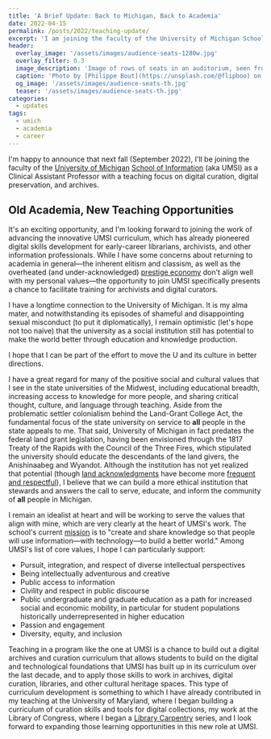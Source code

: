 ```yaml
---
title: 'A Brief Update: Back to Michigan, Back to Academia'
date: 2022-04-15
permalink: /posts/2022/teaching-update/
excerpt: 'I am joining the faculty of the University of Michigan School of Information in fall 2022 to teach archives and digital curation.'
header:
  overlay_image: '/assets/images/audience-seats-1280w.jpg'
  overlay_filter: 0.3
  image_description: 'Image of rows of seats in an auditorium, seen from above. One person, studying a musical score and wearing a black long-sleeved shirt, is visible sitting in one of the seats.'
  caption: 'Photo by [Philippe Bout](https://unsplash.com/@flipboo) on [Unsplash](https://unsplash.com/photos/93W0xn4961g)'
  og_image: '/assets/images/audience-seats-th.jpg'
  teaser: '/assets/images/audience-seats-th.jpg' 
categories:
  - updates
tags:
  - umich
  - academia
  - career
---
```


I'm happy to announce that next fall (September 2022),
I'll be joining the faculty of the [University of Michigan](https://www.umich.edu/) [School of Information](https://si.umich.edu/) (aka UMSI)
as a Clinical Assistant Professor with a teaching focus on digital curation,
digital preservation, and archives.  

## Old Academia, New Teaching Opportunities

It's an exciting opportunity, and I'm looking forward to joining the work of advancing the innovative UMSI curriculum, which has already
pioneered digital skills development for early-career librarians,
archivists, and other information professionals. 
While I have some concerns about returning to academia in general&mdash;the inherent elitism and classism,
as well as the overheated (and under-acknowledged) [prestige economy](https://katinarogers.com/2018/11/15/the-problem-with-prestige/) don't align well
with my personal values&mdash;the opportunity to join UMSI specifically
presents a chance to facilitate training for archivists and digital curators. 

I have a longtime connection to the University of Michigan. 
It is my alma mater, and notwithstanding its episodes of shameful and disappointing sexual misconduct (to put it diplomatically), 
I remain optimistic (let's hope not too naive) that 
the university as a social institution still has potential to
make the world better through education and knowledge production. 
<!-- Of course, it's more complicated: The reputation of U-M has been tarnished by [leadership]() [missteps](), a seemingly [rampant]() and [ongoing]() culture of [sexual misconduct]() (to put it diplomatically), poor handling of the p ndemic, and a research apparatus that cares more about money than the creation of knowledge.--> 
I hope that I can be part of the effort to move the U and its culture in better directions.

I have a great regard for many of the positive social and cultural
values that I see in the state universities of the Midwest, including educational breadth, increasing access to knowledge for more people,
and sharing critical thought, culture, and language through teaching.
Aside from the problematic settler colonialism behind the Land-Grant College Act,
the fundamental focus of the state university on service to **all** people
in the state appeals to me. That said, University of Michigan
in fact predates the federal land grant legislation, having
been envisioned through the 1817 Treaty of the Rapids with the Council of the Three Fires, which stipulated the university should educate the descendants
of the land givers, the Anishinaabeg and Wyandot. Although the institution has not yet realized that
potential (though [land acknowledgments](https://nai.msu.edu/about/guide-to-land-acknowledgements) have become more [frequent and respectful](https://lsa.umich.edu/eeb/about-us/land-acknowledgement-statement---actions.html)), I believe that we can build
a more ethical institution that stewards and answers the call
to serve, educate, and inform the community of 
**all** people in Michigan.

I remain an idealist at heart and will be working to serve the values that align with mine, which are very clearly at the heart of UMSI's work. 
The school's current [mission](https://www.si.umich.edu/about-umsi/history-mission-and-goals/our-mission) is
to "create and share knowledge so that people will use information&mdash;with technology&mdash;to build a better world." Among UMSI's list of core values, I hope I can particularly support: 

- Pursuit, integration, and respect of diverse intellectual perspectives
- Being intellectually adventurous and creative
- Public access to information
- Civility and respect in public discourse
- Public undergraduate and graduate education as a path for increased social and economic mobility, in particular for student populations historically underrepresented in higher education
- Passion and engagement
- Diversity, equity, and inclusion

Teaching in a program like the one at UMSI is a chance to build out a digital archives and curation curriculum
that allows students to build on the digital and technological foundations
that UMSI has built up in its curriculum over the last decade,
and to apply those skills to work in archives, digital curation, libraries, and other cultural heritage spaces. 
This type of curriculum development is something to which I have already contributed in my teaching
at the University of Maryland, where I began building a curriculum of
curation skills and tools for digital collections, my work at the 
Library of Congress, where I began a [Library Carpentry](https://librarycarpentry.org/) series, 
and I look forward to expanding those learning opportunities in this new role at UMSI. 
